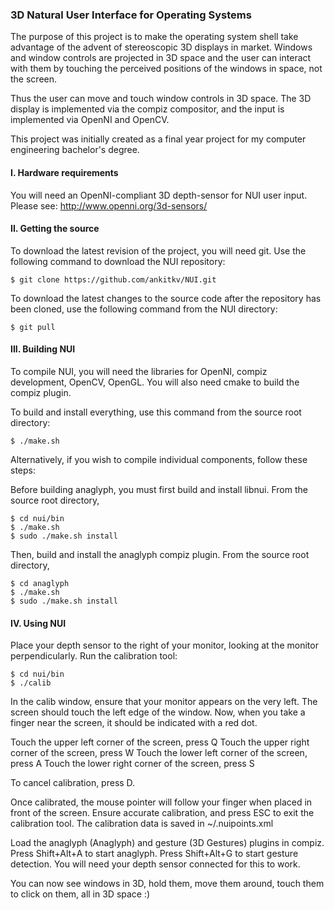 ### 3D Natural User Interface for Operating Systems

The purpose of this project is to make the operating system shell take advantage of the advent of stereoscopic 3D displays in market. Windows and window controls are projected in 3D space and the user can interact with them by touching the perceived positions of the windows in space, not the screen.

Thus the user can move and touch window controls in 3D space. The 3D display is implemented via the compiz compositor, and the input is implemented via OpenNI and OpenCV.

This project was initially created as a final year project for my computer engineering bachelor's degree.


#### I. Hardware requirements

You will need an OpenNI-compliant 3D depth-sensor for NUI user input.
Please see: http://www.openni.org/3d-sensors/


#### II. Getting the source

To download the latest revision of the project, you will need git. Use the following command to download the NUI repository:

```
$ git clone https://github.com/ankitkv/NUI.git
```

To download the latest changes to the source code after the repository has been cloned, use the following command from the NUI directory:

```
$ git pull
```


#### III. Building NUI

To compile NUI, you will need the libraries for OpenNI, compiz development, OpenCV, OpenGL. You will also need cmake to build the compiz plugin.

To build and install everything, use this command from the source root directory:

```
$ ./make.sh
```

Alternatively, if you wish to compile individual components, follow these steps:

Before building anaglyph, you must first build and install libnui.
From the source root directory,

```
$ cd nui/bin
$ ./make.sh
$ sudo ./make.sh install
```

Then, build and install the anaglyph compiz plugin.
From the source root directory,

```
$ cd anaglyph
$ ./make.sh
$ sudo ./make.sh install
```


#### IV. Using NUI

Place your depth sensor to the right of your monitor, looking at the monitor perpendicularly. Run the calibration tool:

```
$ cd nui/bin
$ ./calib
```

In the calib window, ensure that your monitor appears on the very left. The screen should touch the left edge of the window.
Now, when you take a finger near the screen, it should be indicated with a red dot.

Touch the upper left corner of the screen, press Q
Touch the upper right corner of the screen, press W
Touch the lower left corner of the screen, press A
Touch the lower right corner of the screen, press S

To cancel calibration, press D.

Once calibrated, the mouse pointer will follow your finger when placed in front of the screen.
Ensure accurate calibration, and press ESC to exit the calibration tool. The calibration data is saved in ~/.nuipoints.xml

Load the anaglyph (Anaglyph) and gesture (3D Gestures) plugins in compiz.
Press Shift+Alt+A to start anaglyph.
Press Shift+Alt+G to start gesture detection. You will need your depth sensor connected for this to work.

You can now see windows in 3D, hold them, move them around, touch them to click on them, all in 3D space :)
